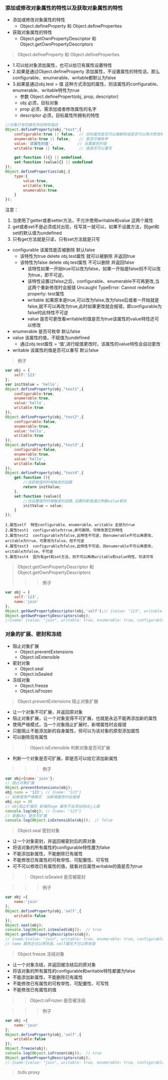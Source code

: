 
### 添加或修改对象属性的特性以及获取对象属性的特性

* 添加或修改对象属性的特性
    * Object.defineProperty 和 Object.defineProperties
* 获取对象属性的特性
    * Object.getOwnPropertyDescriptor 和 Object.getOwnPropertyDescriptors

>Object.defineProperty 和 Object.defineProperties  

* 1.可以给对象添加属性，也可以给已有属性设置特性
* 2.如果是通过Object.defineProperty 添加属性，不设置属性的特性话，那么configurable、enumerable、writable都默认为false
* 3.如果是通过obj.test = 值 这种方式添加的属性，则该属性的configurable、enumerable、writable特性为true
    * 参数 Object.definePropert(obj, prop, descriptor)
    * obj 必须，目标对象
    * prop 必须，需添加或者修改属性的名字
    * descriptor 必须，目标属性所拥有的特性

``` javascript
//对象已有的属性添加特性描述
Object.defineProperty(obj,"test",{
    configurable:true || false,  // 目标属性是否可以被删除或是否可以再次修改特性
    enumerable:true || false,    // 是否可被枚举
    value:'该属性的值',           // 设置属性的值
    writable:true || false,      // 值是否可以重写
    
    get:function (){} || undefined,
    set:function (value){} || undefined
});
Object.defineProperties(obj,{
    type:{
        value:true,
        writable:true,
        enumerable:true
    }
});
````
注意：
1. 当使用了getter或者setter方法，不允许使用writable和value 这两个属性
2. get或者set不是必须成对出现，任写其一就可以，如果不设置方法，则get和set的默认值为undefined 
3. 只有get方法就是只读，只有set方法就是只写
   
* configurable   该属性能否被删除  默认false
  * 该特性为true   delete obj.test属性  就可以被删除  并返回true
  * 该特性为false  delete obj.test属性  不可以删除    并返回false
    * 该特性如果一开始true可以改为false，如果一开始是false则不可以改为true，即不可逆。 
    * 该特性设置过false之后，configurable、enumerable不可再更改,当这两个重新修改时会报错 Uncaught TypeError: Cannot redefine property: test属性
    * writable 如果原本是true,可以改为false,改为false后或者一开始就是false,就不可以再改为true,此时如果更改就会报错，即configurable为false时此特性不可逆
    * value 是否可更改看writable的值是否为true该属性的value特性还可以修改
* enumerable 是否可枚举  默认false 
* value  该属性的值，不赋值为undefined
    * 通过obj.test属性 = '值',进行赋值更改时，该属性的value特性会自动更改
* writable  该属性的值是否可以重写    默认false
>例子

``` javascript
var obj = {
    self:'123'
};
var initValue = 'hello';
Object.defineProperty(obj,"test1",{
    configurable:true,  
    enumerable:true,   
    value:'hello',          
    writable:true
});
Object.defineProperty(obj,"test2",{
    configurable:false,  
    enumerable:true,   
    value:'hello',          
    writable:true
});
Object.defineProperty(obj,"test3",{
    configurable:false,  
    enumerable:true,   
    value:'hello',          
    writable:false
});
Object.defineProperty(obj,"test4",{
    get:function (){
        //当获取值的时候触发的函数
        return initValue;    
    },
    set:function (value){
        //当设置值的时候触发的函数,设置的新值通过参数value拿到
        initValue = value;
    }
});

```
    1.属性self  特性configurable、enumerable、writable 全部为true
    2.属性test1  configurable为true,即可删除、可修改其它的特性
    3.属性test2  configurable为false,此特性不可逆，则enumerable不可以再更改，writable为true，可更改为false，但不可逆
    4.属性test3  configurable为false,此特性不可逆，则enumerable不可以再更改，writable为false，不可逆
    5.属性test4  因为有get和set方法，则不可以再用writable和value特性，可读可写

> Object.getOwnPropertyDescriptor  和 Object.getOwnPropertyDescriptors
>>> 例子
``` javascript
var obj = {
    self:'123',
    name:'join'
};
Object.getOwnPropertyDescriptor(obj,'self');// {value: "123", writable: true, enumerable: true, configurable: true}
Object.getOwnPropertyDescriptors(obj);
//{name: {value: "join", writable: true, enumerable: true, configurable: true},self: {value: "123", writable: true, enumerable: true, configurable: true}}
```

### 对象的扩展、密封和冻结

* 阻止对象扩展
  * Object.preventExtensions
  * Object.isExtensible
* 密封对象
  * Object.seal
  * Object.isSealed
* 冻结对象
  * Object.freeze
  * Object.isFrozen
  
> Object.preventExtensions 阻止对象扩展

  * 让一个对象不可扩展，并返回原对象
  * 阻止对象扩展，让一个对象变得不可扩展，也就是永远不能再添加新的属性
  * 使用严格模式，当一个对象阻止扩展时，新增属性时会报错
  * 只能阻止不能添加新的自身属性，但可以为该对象的原型添加属性
  * 可以删除现有属性
   
>> Object.isExtensible 判断对象是否可扩展

* 判断一个对象是否可扩展，即是否可以给它添加新属性

>>> 例子

``` javascript
var obj={name:'join'};
// 阻止对象扩展
Object.preventExtensions(obj);
obj.name = '123'; // {name: "123"}
// 如果使用严格模式  当新增属性时会报错
obj.age = 30
// obj阻止扩展后 新增的age 属性不会添加到obj上面
console.log(obj); // {name: "123"}
// 查看obj 是否可扩展
console.log(Object.isExtensible(obj));  // false
```

> Object.seal 密封对象
    
  * 让一个对象密封，并返回被密封后的原对象
  * 将该对象的所有属性的configurable特性置为false
  * 不能添加新属性，不能删除已有属性
  * 不能修改已有属性的可枚举性、可配置性、可写性
  * 可不可以修改已有属性的值，就看对应属性writable的值是否为true
  
>> Object.isSealed 是否被密封
  
>>> 例子
``` javascript
var obj ={
    name:'join'
};
Object.defineProperty(obj,'self',{
    writable:false
});
Object.seal(obj);
console.log(Object.isSealed(obj));  // true
Object.getOwnPropertyDescriptors(obj);
// {name:{value: "join", writable: true, enumerable: true, configurable: false},self:{value: undefined, writable: false, enumerable: false, configurable: false}}
// name 属性还可以修改值，self属性不可以修改值
```

> Object.freeze 冻结对象

  * 让一个对象冻结，并返回被冻结后的原对象
  * 将该对象的所有属性的configurable和writable特性都置为false
  * 不能添加新属性，不能删除已有属性
  * 不能修改已有属性的可枚举性、可配置性、可写性
  * 不能修改已有属性的值   
  
>> Object.isFrozen 是否被冻结
    
>>> 例子
``` javascript
var obj ={
    name:'join'
};
Object.defineProperty(obj,'self',{
    writable:false
});
Object.freeze(obj);
console.log(Object.isFrozen(obj));  // true
Object.getOwnPropertyDescriptors(obj);
// {name:{value: "join", writable: true, enumerable: true, configurable: false},self:{value: undefined, writable: false, enumerable: false, configurable: false}}
```
>todo proxy
